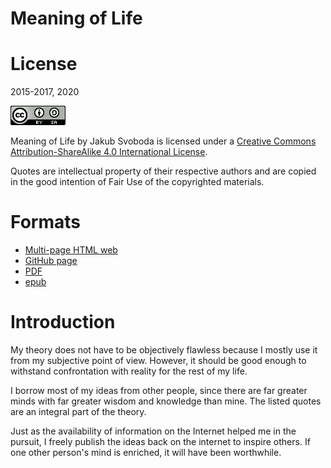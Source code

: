# Meaning of Life

# License

2015-2017, 2020

![icon for the cc-by-sa 4.0 license](cc-license-icon-by-sa-4.0-88x31.png)

Meaning of Life by Jakub Svoboda is licensed under a [Creative Commons Attribution-ShareAlike 4.0 International License](http://creativecommons.org/licenses/by-sa/4.0/).

Quotes are intellectual property of their respective authors and are copied in the good intention of Fair Use of the copyrighted materials.



# Formats

* [Multi-page HTML web](https://svobodajakub.gitbook.io/meaning-of-life/)
* [GitHub page](https://github.com/SvobodaJakub/meaning-of-life)
* [PDF](https://raw.githubusercontent.com/SvobodaJakub/meaning-of-life/master/meaning-of-life.pdf)
* [epub](https://raw.githubusercontent.com/SvobodaJakub/meaning-of-life/master/meaning-of-life.epub)



# Introduction

My theory does not have to be objectively flawless because I mostly use it from my subjective point of view. However, it should be good enough to withstand confrontation with reality for the rest of my life. 

I borrow most of my ideas from other people, since there are far greater minds with far greater wisdom and knowledge than mine. The listed quotes are an integral part of the theory.

Just as the availability of information on the Internet helped me in the pursuit, I freely publish the ideas back on the internet to inspire others. If one other person's mind is enriched, it will have been worthwhile.

